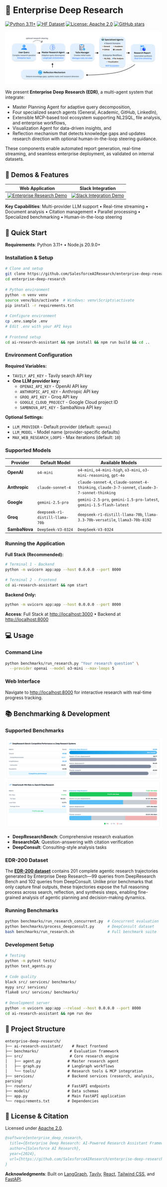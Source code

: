 # 🔬 Enterprise Deep Research

[![Python 3.11+](https://img.shields.io/badge/python-3.11+-blue.svg)](https://www.python.org/downloads/)
[![HF Dataset](https://img.shields.io/badge/🤗%20Hugging%20Face-EDR--200%20Dataset-blue)](https://huggingface.co/datasets/Salesforce/EDR-200)
[![License: Apache 2.0](https://img.shields.io/badge/License-Apache%202.0-blue.svg)](https://opensource.org/licenses/Apache-2.0)
[![GitHub stars](https://img.shields.io/github/stars/SalesforceAIResearch/enterprise-deep-research.svg)](https://github.com/SalesforceAIResearch/enterprise-deep-research/stargazers)


![Architecture Overview](./assets/edr_github.png)

We present **Enterprise Deep Research (EDR)**, a multi-agent system that integrate: 
- Master Planning Agent for adaptive query decomposition, 
- Four specialized search agents (General, Academic, GitHub, LinkedIn), 
- Extensible MCP-based tool ecosystem supporting NL2SQL, file analysis, and enterprise workflows, 
- Visualization Agent for data-driven insights, and 
- Reflection mechanism that detects knowledge gaps and updates research direction with optional human-in-the-loop steering guidance. 

These components enable automated report generation, real-time streaming, and seamless enterprise deployment, as validated on internal datasets.


## 🎥 Demos & Features

| Web Application | Slack Integration |
|----------------|-------------------|
| [![Enterprise Research Demo](https://img.youtube.com/vi/gq43g5--dJQ/maxresdefault.jpg)](https://www.youtube.com/watch?v=gq43g5--dJQ) | [![Slack Integration Demo](https://img.youtube.com/vi/8tB375P4mgQ/maxresdefault.jpg)](https://www.youtube.com/watch?v=8tB375P4mgQ) |

**Key Capabilities**: Multi-provider LLM support • Real-time streaming • Document analysis • Citation management • Parallel processing • Specialized benchmarking • Human-in-the-loop steering

## 🚀 Quick Start

**Requirements**: Python 3.11+ • Node.js 20.9.0+

### Installation & Setup

```bash
# Clone and setup
git clone https://github.com/SalesforceAIResearch/enterprise-deep-research.git
cd enterprise-deep-research

# Python environment
python -m venv venv
source venv/bin/activate  # Windows: venv\Scripts\activate
pip install -r requirements.txt

# Configure environment
cp .env.sample .env
# Edit .env with your API keys

# Frontend setup
cd ai-research-assistant && npm install && npm run build && cd ..
```

### Environment Configuration

**Required Variables:**
- `TAVILY_API_KEY` - Tavily search API key
- **One LLM provider key:**
  - `OPENAI_API_KEY` - OpenAI API key
  - `ANTHROPIC_API_KEY` - Anthropic API key  
  - `GROQ_API_KEY` - Groq API key
  - `GOOGLE_CLOUD_PROJECT` - Google Cloud project ID
  - `SAMBNOVA_API_KEY` - SambaNova API key

**Optional Settings:**
- `LLM_PROVIDER` - Default provider (default: `openai`)
- `LLM_MODEL` - Model name (provider-specific defaults)
- `MAX_WEB_RESEARCH_LOOPS` - Max iterations (default: `10`)

### Supported Models

| Provider | Default Model | Available Models |
|----------|---------------|------------------|
| **OpenAI** | `o4-mini` | `o4-mini`, `o4-mini-high`, `o3-mini`, `o3-mini-reasoning`, `gpt-4o` |
| **Anthropic** | `claude-sonnet-4` | `claude-sonnet-4`, `claude-sonnet-4-thinking`, `claude-3-7-sonnet`, `claude-3-7-sonnet-thinking` |
| **Google** | `gemini-2.5-pro` | `gemini-2.5-pro`, `gemini-1.5-pro-latest`, `gemini-1.5-flash-latest` |
| **Groq** | `deepseek-r1-distill-llama-70b` | `deepseek-r1-distill-llama-70b`, `llama-3.3-70b-versatile`, `llama3-70b-8192` |
| **SambaNova** | `DeepSeek-V3-0324` | `DeepSeek-V3-0324` |

### Running the Application

**Full Stack (Recommended):**
```bash
# Terminal 1 - Backend
python -m uvicorn app:app --host 0.0.0.0 --port 8000

# Terminal 2 - Frontend
cd ai-research-assistant && npm start
```

**Backend Only:**
```bash
python -m uvicorn app:app --host 0.0.0.0 --port 8000
```

**Access**: Full Stack at [http://localhost:3000](http://localhost:3000) • Backend at [http://localhost:8000](http://localhost:8000)

## 💻 Usage

### Command Line
```bash
python benchmarks/run_research.py "Your research question" \
  --provider openai --model o3-mini --max-loops 5
```

### Web Interface
Navigate to [http://localhost:8000](http://localhost:8000) for interactive research with real-time progress tracking.

## 📚 Benchmarking & Development

### Supported Benchmarks
![Benchmarking Results](./assets/benchmarks.png)

- **DeepResearchBench**: Comprehensive research evaluation
- **ResearchQA**: Question-answering with citation verification  
- **DeepConsult**: Consulting-style analysis tasks

### EDR-200 Dataset

The **[EDR-200 dataset](https://huggingface.co/datasets/Salesforce/EDR-200)** contains 201 complete agentic research trajectories generated by Enterprise Deep Research—99 queries from DeepResearch Bench and 102 queries from DeepConsult. Unlike prior benchmarks that only capture final outputs, these trajectories expose the full reasoning process across search, reflection, and synthesis steps, enabling fine-grained analysis of agentic planning and decision-making dynamics.

### Running Benchmarks
```bash
python benchmarks/run_research_concurrent.py  # Concurrent evaluation
python benchmarks/process_deepconsult.py      # DeepConsult dataset
bash benchmarks/run_research.sh               # Full benchmark suite
```

### Development Setup
```bash
# Testing
python -m pytest tests/
python test_agents.py

# Code quality
black src/ services/ benchmarks/
mypy src/ services/
flake8 src/ services/ benchmarks/

# Development server
python -m uvicorn app:app --reload --host 0.0.0.0 --port 8000
cd ai-research-assistant && npm run dev
```

## 📁 Project Structure

```text
enterprise-deep-research/
├── ai-research-assistant/    # React frontend
├── benchmarks/              # Evaluation framework  
├── src/                     # Core research engine
│   ├── agent.py            # Master research agent
│   ├── graph.py            # LangGraph workflows
│   └── tools/              # Research tools & MCP integration
├── services/               # Backend services (research, analysis, parsing)
├── routers/                # FastAPI endpoints
├── models/                 # Data schemas
├── app.py                  # Main FastAPI application
└── requirements.txt        # Dependencies
```

## 📜 License & Citation

Licensed under [Apache 2.0](./LICENSE.txt).

```bibtex
@software{enterprise_deep_research,
  title={Enterprise Deep Research: AI-Powered Research Assistant Framework},
  author={Salesforce AI Research},
  year={2024},
  url={https://github.com/SalesforceAIResearch/enterprise-deep-research}
}
```

**Acknowledgments**: Built on [LangGraph](https://github.com/langchain-ai/langgraph), [Tavily](https://tavily.com), [React](https://reactjs.org/), [Tailwind CSS](https://tailwindcss.com/), and [FastAPI](https://fastapi.tiangolo.com/).

